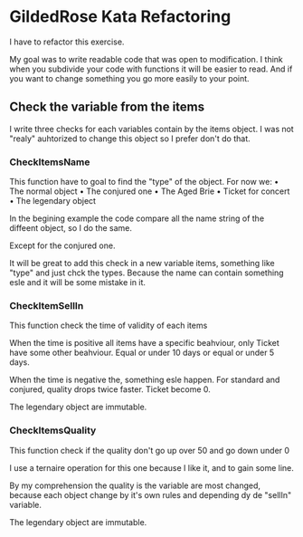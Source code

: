 # GildedRose Kata Refactoring

I have to refactor this exercise.

My goal was to write readable code that was open to modification.
I think when you subdivide your code with functions it will be easier to read. And if you want to change something you go more easily to your point.

## Check the variable from the items

I write three checks for each variables contain by the items object.
I was not "realy" auhtorized to change this object so I prefer don't do that.

### CheckItemsName

This function have to goal to find the "type" of the object.
For now we:
• The normal object
• The conjured one
• The Aged Brie
• Ticket for concert
• The legendary object

In the begining example the code compare all the name string of the diffeent object, so I do the same.

Except for the conjured one.

It will be great to add this check in a new variable items, something like "type" and just chck the types. Because the name can contain something esle and it will be some mistake in it.

### CheckItemSellIn

This function check the time of validity of each items

When the time is positive all items have a specific beahviour, only Ticket have some other beahviour. Equal or under 10 days or equal or under 5 days.

When the time is negative the, something esle happen. For standard and conjured, quality drops twice faster. Ticket become 0.

The legendary object are immutable.

### CheckItemsQuality

This function check if the quality don't go up over 50 and go down under 0

I use a ternaire operation for this one because I like it, and to gain some line.

By my comprehension the quality is the variable are most changed, because each object change by it's own rules and depending dy de "sellIn" variable.

The legendary object are immutable.
